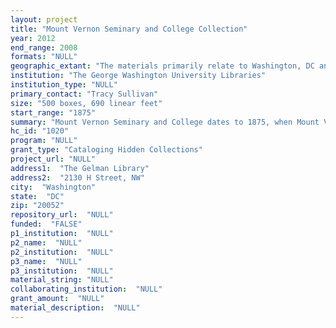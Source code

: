 ```yaml
--- 
layout: project 
title: "Mount Vernon Seminary and College Collection"
year: 2012
end_range: 2008
formats: "NULL"
geographic_extant: "The materials primarily relate to Washington, DC and focus on three distinct neighborhoods: Capitol Hill, Logan Circle, and Foxhall Crescent."
institution: "The George Washington University Libraries"
institution_type: "NULL"
primary_contact: "Tracy Sullivan"
size: "500 boxes, 690 linear feet"
start_range: "1875"
summary: "Mount Vernon Seminary and College dates to 1875, when Mount Vernon Seminary was founded as a high school and junior college for women. By 1996, Mount Vernon College (MVC) became affiliated with The George Washington University and in 1999 they graduated their last class. The grounds and the legacy of Mount Vernon Seminary and College now belong to GW. The University houses undergraduate students on the Mount Vernon campus, as well as several academic programs and athletics fields. Even in the nineteenth century, Mount Vernon Seminary had a diverse, international student body. As the first academic institution of higher learning available to women in the District of Columbia, it attracted the children of diplomats and other international leaders residing in the nation's capitol. Two-thirds of this latest collection of Mount Vernon Seminary and College materials was recently discovered in the basement of one of the University (former MVC) buildings. Additional materials were located in storage in the Gelman Library at The George Washington University. The approximately 690 linear feet contain a wide range of materials, dating from 1875 through 2008. The bulk of the content appears to be administrative files from the office of the president, the development office, and the Board of Trustees; photographs; ephemera; audio recordings; student records; artifacts; items collected by alumnae; and materials relating to three different neighborhoods of Washington, DC."
hc_id: "1020"
program: "NULL"
grant_type: "Cataloging Hidden Collections"
project_url: "NULL"
address1:  "The Gelman Library"
address2:  "2130 H Street, NW"
city:  "Washington"
state:  "DC"
zip: "20052"
repository_url:  "NULL"
funded:  "FALSE"
p1_institution:  "NULL"
p2_name:  "NULL"
p2_institution:  "NULL"
p3_name:  "NULL"
p3_institution:  "NULL"
material_string: "NULL"
collaborating_institution:  "NULL"
grant_amount:  "NULL"
material_description:  "NULL"
---
```


